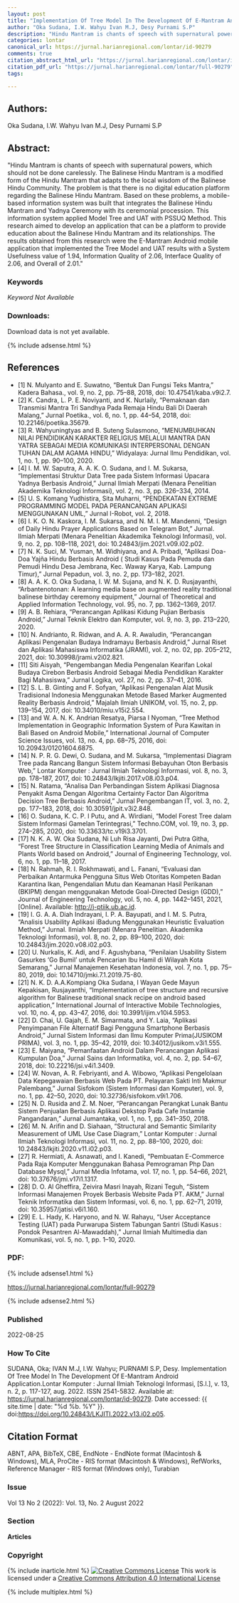 ```yaml
---
layout: post
title: "Implementation Of Tree Model In The Development Of E-Mantram Android Application"
author: "Oka Sudana, I.W. Wahyu Ivan M.J, Desy Purnami S.P"
description: "Hindu Mantram is chants of speech with supernatural powers which should not be done carelessly The Balinese Hindu Mantram is a modified form of the Hindu Mantram that "
categories: lontar
canonical_url: https://jurnal.harianregional.com/lontar/id-90279
comments: true
citation_abstract_html_url: "https://jurnal.harianregional.com/lontar/id-90279"
citation_pdf_url: "https://jurnal.harianregional.com/lontar/full-90279"
tags:

---
```


## Authors:
Oka Sudana, I.W. Wahyu Ivan M.J, Desy Purnami S.P

## Abstract:
"Hindu Mantram is chants of speech with supernatural powers, which should not be done carelessly. The Balinese Hindu Mantram is a modified form of the Hindu Mantram that adapts to the local wisdom of the Balinese Hindu Community. The problem is that there is no digital education platform regarding the Balinese Hindu Mantram. Based on these problems, a mobile-based information system was built that integrates the Balinese Hindu Mantram and Yadnya Ceremony with its ceremonial procession. This information system applied Model Tree and UAT with PSSUQ Method. This research aimed to develop an application that can be a platform to provide education about the Balinese Hindu Mantram and its relationships. The results obtained from this research were the E-Mantram Android mobile application that implemented the Tree Model and UAT results with a System Usefulness value of 1.94, Information Quality of 2.06, Interface Quality of 2.06, and Overall of 2.01."

### Keywords
*Keyword Not Available*

### Downloads:
Download data is not yet available.

{% include adsense.html %}
## References
- [1]	N. Mulyanto and E. Suwatno, “Bentuk Dan Fungsi Teks Mantra,” Kadera Bahasa., vol. 9, no. 2, pp. 75–88, 2018, doi: 10.47541/kaba.v9i2.7.
- [2]	K. Candra, L. P. E. Noviyanti, and K. Nurlaily, “Pemaknaan dan Transmisi Mantra Tri Sandhya Pada Remaja Hindu Bali Di Daerah Malang,” Jurnal Poetika., vol. 6, no. 1, pp. 44–54, 2018, doi: 10.22146/poetika.35679.
- [3]	R. Wahyuningtyas and B. Suteng Sulasmono, “MENUMBUHKAN NILAI PENDIDIKAN KARAKTER RELIGIUS MELALUI MANTRA DAN YATRA SEBAGAI MEDIA KOMUNIKASI INTERPERSONAL DENGAN TUHAN DALAM AGAMA HINDU,” Widyalaya: Jurnal Ilmu Pendidikan, vol. 1, no. 1, pp. 90–100, 2020.
- [4]	I. M. W. Saputra, A. A. K. O. Sudana, and I. M. Sukarsa, “Implementasi Struktur Data Tree pada Sistem Informasi Upacara Yadnya Berbasis Android,” Jurnal Ilmiah Merpati (Menara Penelitian Akademika Teknologi Informasi), vol. 2, no. 3, pp. 326–334, 2014.
- [5]	U. S. Komang Yudhistira, Sita Muharni, “PENDEKATAN EXTREME PROGRAMMING MODEL PADA PERANCANGAN APLIKASI MENGGUNAKAN UML,” Jurnal I-Robot, vol. 2, 2018.
- [6]	I. K. O. N. Kaskora, I. M. Sukarsa, and N. M. I. M. Mandenni, “Design of Daily Hindu Prayer Applications Based on Telegram Bot,” Jurnal. Ilmiah Merpati (Menara Penelitian Akademika Teknologi Informasi), vol. 9, no. 2, pp. 108–118, 2021, doi: 10.24843/jim.2021.v09.i02.p02.
- [7]	N. K. Suci, M. Yusman, M. Widhiyana, and A. Pribadi, “Aplikasi Doa-Doa Yajña Hindu Berbasis Android ( Studi Kasus Pada Pemuda dan Pemudi Hindu Desa Jembrana, Kec. Waway Karya, Kab. Lampung Timur),” Jurnal Pepadun, vol. 3, no. 2, pp. 173–182, 2021.
- [8]	A. A. K. O. Oka Sudana, I. W. M. Sujana, and N. K. D. Rusjayanthi, “Arbantenotonan: A learning media base on augmented reality traditional balinese birthday ceremony equipment,” Journal of Theoretical and Applied Information Technology, vol. 95, no. 7, pp. 1362–1369, 2017.
- [9]	A. B. Rehiara, “Perancangan Aplikasi Kidung Pujian Berbasis Android,” Jurnal Teknik Elektro dan Komputer, vol. 9, no. 3, pp. 213–220, 2020.
- [10]	N. Andrianto, R. Ridwan, and A. A. R. Awaludin, “Perancangan Aplikasi Pengenalan Budaya Indramayu Berbasis Android,” Jurnal Riset dan Aplikasi Mahasiswa Informatika (JRAMI), vol. 2, no. 02, pp. 205–212, 2021, doi: 10.30998/jrami.v2i02.821.
- [11]	Siti Aisyah, “Pengembangan Media Pengenalan Kearifan Lokal Budaya Cirebon Berbasis Android Sebagai Media Pendidikan Karakter Bagi Mahasiswa,” Jurnal Logika, vol. 27, no. 2, pp. 37–41, 2016.
- [12]	S. L. B. Ginting and F. Sofyan, “Aplikasi Pengenalan Alat Musik Tradisional Indonesia Menggunakan Metode Based Marker Augmented Reality Berbasis Android,” Majalah Ilmiah UNIKOM, vol. 15, no. 2, pp. 139–154, 2017, doi: 10.34010/miu.v15i2.554.
- [13]	 and W. A. N. K. Andrian Resatya, Piarsa I Nyoman, “Tree Method Implementation in Geographic Information System of Pura Kawitan in Bali Based on Android Mobile,” International Journal of Computer Science Issues, vol. 13, no. 4, pp. 68–75, 2016, doi: 10.20943/01201604.6875.
- [14]	N. P. R. G. Dewi, O. Sudana, and M. Sukarsa, “Implementasi Diagram Tree pada Rancang Bangun Sistem Informasi Bebayuhan Oton Berbasis Web,” Lontar Komputer : Jurnal Ilmiah Teknologi Informasi, vol. 8, no. 3, pp. 178–187, 2017, doi: 10.24843/lkjiti.2017.v08.i03.p04.
- [15]	N. Ratama, “Analisa Dan Perbandingan Sistem Aplikasi Diagnosa Penyakit Asma Dengan Algoritma Certainty Factor Dan Algoritma Decision Tree Berbasis Android,” Jurnal Pengembangan IT, vol. 3, no. 2, pp. 177–183, 2018, doi: 10.30591/jpit.v3i2.848.
- [16]	O. Sudana, K. C. P. I Putu, and A. Wirdiani, “Model Forest Tree dalam Sistem Informasi Gamelan Terintegrasi,” Techno.COM, vol. 19, no. 3, pp. 274–285, 2020, doi: 10.33633/tc.v19i3.3701.
- [17]	N. K. A. W. Oka Sudana, Ni Luh Risa Jayanti, Dwi Putra Githa, “Forest Tree Structure in Classification Learning Media of Animals and Plants World based on Android,” Journal of Engineering Technology, vol. 6, no. 1, pp. 11–18, 2017.
- [18]	N. Rahmah, R. I. Rokhmawati, and L. Fanani, “Evaluasi dan Perbaikan Antarmuka Pengguna Situs Web Otoritas Kompeten Badan Karantina Ikan, Pengendalian Mutu dan Keamanan Hasil Perikanan (BKIPM) dengan menggunakan Metode Goal-Directed Design (GDD),” Journal of Engineering Technology, vol. 5, no. 4, pp. 1442–1451, 2021, [Online]. Available: http://j-ptiik.ub.ac.id.
- [19]	I. G. A. A. Diah Indrayani, I. P. A. Bayupati, and I. M. S. Putra, “Analisis Usability Aplikasi iBadung Menggunakan Heuristic Evaluation Method,” Jurnal. Ilmiah Merpati (Menara Penelitian. Akademika Teknologi Informasi), vol. 8, no. 2, pp. 89–100, 2020, doi: 10.24843/jim.2020.v08.i02.p03.
- [20]	U. Nurkalis, K. Adi, and F. Agushybana, “Penilaian Usability Sistem Gasurkes ‘Go Bumil’ untuk Pencarian Ibu Hamil di Wilayah Kota Semarang,” Jurnal Manajemen Kesehatan Indonesia, vol. 7, no. 1, pp. 75–80, 2019, doi: 10.14710/jmki.7.1.2019.75-80.
- [21]	N. K. D. A.A.Kompiang Oka Sudana, I Wayan Gede Mayun Kepakisan, Rusjayanthi, “Implementation of tree structure and recursive algorithm for Balinese traditional snack recipe on android based application,” International Journal of Interactive Mobile Technologies, vol. 10, no. 4, pp. 43–47, 2016, doi: 10.3991/ijim.v10i4.5953.
- [22]	D. Chai, U. Gajah, E. M. Simarmata, and Y. Laia, “Aplikasi Penyimpanan File Alternatif Bagi Pengguna Smartphone Berbasis Android,” Jurnal Sistem Informasi dan Ilmu Komputer Prima(JUSIKOM PRIMA), vol. 3, no. 1, pp. 35–42, 2019, doi: 10.34012/jusikom.v3i1.555.
- [23]	E. Maiyana, “Pemanfaatan Android Dalam Perancangan Aplikasi Kumpulan Doa,” Jurnal Sains dan Informatika, vol. 4, no. 2, pp. 54–67, 2018, doi: 10.22216/jsi.v4i1.3409.
- [24]	W. Novan, A. R. Febriyanti, and A. Wibowo, “Aplikasi Pengelolaan Data Kepegawaian Berbasis Web Pada PT. Pelayaran Sakti Inti Makmur Palembang,” Jurnal Sisfokom (Sistem Informasi dan Komputer), vol. 9, no. 1, pp. 42–50, 2020, doi: 10.32736/sisfokom.v9i1.706.
- [25]	N. D. Rusida and Z. M. Noer, “Perancangan Perangkat Lunak Bantu Sistem Penjualan Berbasis Aplikasi Dekstop Pada Cafe Instamie Pangandaran,” Jurnal Jumantaka, vol. 1, no. 1, pp. 341–350, 2018.
- [26]	M. N. Arifin and D. Siahaan, “Structural and Semantic Similarity Measurement of UML Use Case Diagram,” Lontar Komputer : Jurnal Ilmiah Teknologi Informasi, vol. 11, no. 2, pp. 88–100, 2020, doi: 10.24843/lkjiti.2020.v11.i02.p03.
- [27]	R. Hermiati, A. Asnawati, and I. Kanedi, “Pembuatan E-Commerce Pada Raja Komputer Menggunakan Bahasa Pemrograman Php Dan Database Mysql,” Jurnal Media Infotama, vol. 17, no. 1, pp. 54–66, 2021, doi: 10.37676/jmi.v17i1.1317.
- [28]	D. O. Al Gheffira, Zeivira Masri Inayah, Rizani Teguh, “Sistem Informasi Manajemen Proyek Berbasis Website Pada PT. AKM,” Jurnal Teknik Informatika dan Sistem Informasi, vol. 6, no. 1, pp. 62–71, 2019, doi: 10.35957/jatisi.v6i1.160.
- [29]	E. L. Hady, K. Haryono, and N. W. Rahayu, “User Acceptance Testing (UAT) pada Purwarupa Sistem Tabungan Santri (Studi Kasus : Pondok Pesantren Al-Mawaddah),” Jurnal Ilmiah Multimedia dan Komunikasi, vol. 5, no. 1, pp. 1–10, 2020.

### PDF:

{% include adsense1.html %}

<https://jurnal.harianregional.com/lontar/full-90279>

{% include adsense2.html %}

### Published
2022-08-25

### How To Cite
SUDANA, Oka; IVAN M.J, I.W. Wahyu; PURNAMI S.P, Desy.  Implementation Of Tree Model In The Development Of E-Mantram Android Application.Lontar Komputer : Jurnal Ilmiah Teknologi Informasi, [S.l.], v. 13, n. 2, p. 117-127, aug. 2022. ISSN 2541-5832. Available at: <https://jurnal.harianregional.com/lontar/id-90279>. Date accessed: {{ site.time | date: "%d %b. %Y" }}. doi:https://doi.org/10.24843/LKJITI.2022.v13.i02.p05.

## Citation Format
ABNT, APA, BibTeX, CBE, EndNote - EndNote format (Macintosh & Windows), MLA, ProCite - RIS format (Macintosh & Windows), RefWorks, Reference Manager - RIS format (Windows only), Turabian

### Issue
Vol 13 No 2 (2022): Vol. 13, No. 2 August 2022

### Section 
**Articles**

### Copyright 
{% include inarticle.html %}
<a href="http://creativecommons.org/licenses/by/4.0/" rel="license"><img src="https://i.creativecommons.org/l/by/4.0/88x31.png" alt="Creative Commons License" /></a>
This work is licensed under a <a href="http://creativecommons.org/licenses/by/4.0/" rel="nofollow">Creative Commons Attribution 4.0 International License</a>

{% include multiplex.html %}
